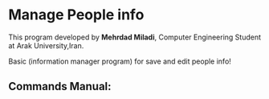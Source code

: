 # Manage People info

This program developed by **Mehrdad Miladi**, Computer Engineering Student at Arak University,Iran.


Basic (information manager program) for save and edit people info!

## Commands Manual:

